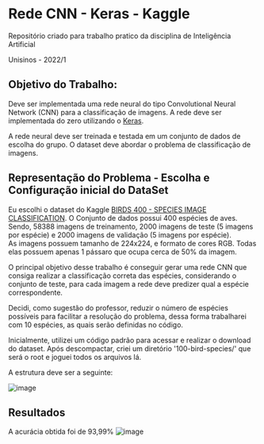 <h1> Rede CNN - Keras - Kaggle </h1>

Repositório criado para trabalho pratico da disciplina de Inteligência Artificial

Unisinos - 2022/1

<h2> Objetivo do Trabalho: </h2>

Deve ser implementada uma rede neural do tipo Convolutional Neural Network (CNN) para a classificação de 
imagens. 
A rede deve ser implementada do zero utilizando o [Keras](https://keras.io/). 

A rede neural deve ser treinada e testada em um conjunto de dados de escolha do grupo. O dataset deve abordar 
o problema de classificação de imagens.

<h2> Representação do Problema - Escolha e Configuração inicial do DataSet </h2>

Eu escolhi o dataset do Kaggle [BIRDS 400 - SPECIES IMAGE CLASSIFICATION](https://www.kaggle.com/datasets/gpiosenka/100-bird-species). 
O Conjunto de dados possui 400 espécies de aves.
Sendo, 58388 imagens de treinamento, 2000 imagens de teste (5 imagens por espécie) e 2000 imagens de validação (5 imagens por espécie).  
As imagens possuem tamanho de 224x224, e formato de cores RGB. Todas elas possuem apenas 1 pássaro que ocupa cerca de 50% da imagem.

O principal objetivo desse trabalho é conseguir gerar uma rede CNN que consiga realizar a classificação correta das espécies, considerando o conjunto de teste, para cada imagem a rede deve predizer qual a espécie correspondente.

Decidi, como sugestão do professor, reduzir o número de espécies possíveis para facilitar a resolução do problema, dessa forma trabalharei com 10 espécies, as quais serão definidas no código.

Inicialmente, utilizei um código padrão para acessar e realizar o download do dataset. 
Após descompactar, criei um diretório '100-bird-species/' que será o root e joguei todos os arquivos lá. 

A estrutura deve ser a seguinte:

![image](https://user-images.githubusercontent.com/58199187/174257907-08450017-70f4-4553-8503-a1e52e327e29.png)

<h2>Resultados </h2>

A acurácia obtida foi de 93,99%
![image](https://user-images.githubusercontent.com/58199187/174258246-b64e05d1-dd7c-44d6-b697-3a9a2457ebe7.png)

